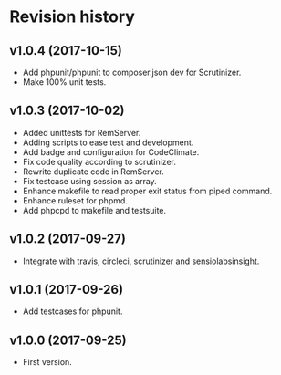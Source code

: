 Revision history
=================================

v1.0.4 (2017-10-15)
---------------------------------

* Add phpunit/phpunit to composer.json dev for Scrutinizer.
* Make 100% unit tests.


v1.0.3 (2017-10-02)
---------------------------------

* Added unittests for RemServer.
* Adding scripts to ease test and development.
* Add badge and configuration for CodeClimate.
* Fix code quality according to scrutinizer.
* Rewrite duplicate code in RemServer.
* Fix testcase using session as array.
* Enhance makefile to read proper exit status from piped command.
* Enhance ruleset for phpmd.
* Add phpcpd to makefile and testsuite.


v1.0.2 (2017-09-27)
---------------------------------

* Integrate with travis, circleci, scrutinizer and sensiolabsinsight.


v1.0.1 (2017-09-26)
---------------------------------

* Add testcases for phpunit.


v1.0.0 (2017-09-25)
---------------------------------

* First version.
